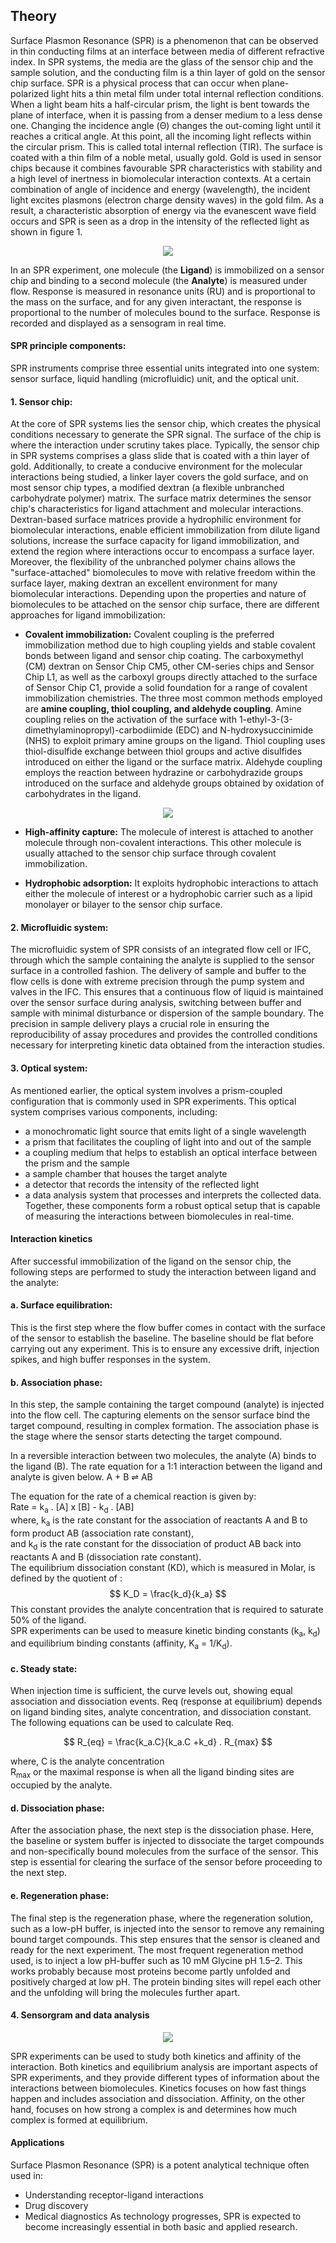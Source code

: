 ## Theory

Surface Plasmon Resonance (SPR) is a phenomenon that can be observed in thin conducting films at an interface between media of different refractive index. In SPR systems, the media are the glass of the sensor chip and the sample solution, and the conducting film is a thin layer of gold on the sensor chip surface. SPR is a physical process that can occur when plane-polarized light hits a thin metal film under total internal reflection conditions. When a light beam hits a half-circular prism, the light is bent towards the plane of interface, when it is passing from a denser medium to a less dense one. Changing the incidence angle (Θ) changes the out-coming light until it reaches a critical angle. At this point, all the incoming light reflects within the circular prism. This is called total internal reflection (TIR). 
The surface is coated with a thin film of a noble metal, usually gold. Gold is used in sensor chips because it combines favourable SPR characteristics with stability and a high level of inertness in biomolecular interaction contexts. At a certain combination of angle of incidence and energy (wavelength), the incident light excites plasmons (electron charge density waves) in the gold film. As a result, a characteristic absorption of energy via the evanescent wave field occurs and SPR is seen as a drop in the intensity of the reflected light as shown in figure 1.


<div align="center">
<img src="images/spr1_theory.png" class="img-fluid">

</div>

In an SPR experiment, one molecule (the **Ligand**) is immobilized on a sensor chip and binding to a second molecule (the **Analyte**) is measured under flow.  Response is measured in resonance units (RU) and is proportional to the mass on the surface, and for any given interactant, the response is proportional to the number of molecules bound to the surface.  Response is recorded and displayed as a sensogram in real time.  

#### **SPR principle components:**

SPR instruments comprise three essential units integrated into one system: sensor surface, liquid handling (microfluidic) unit, and the optical unit.

#### 1. **Sensor chip:** 
At the core of SPR systems lies the sensor chip, which creates the physical conditions necessary to generate the SPR signal. The surface of the chip is where the interaction under scrutiny takes place. Typically, the sensor chip in SPR systems comprises a glass slide that is coated with a thin layer of gold. Additionally, to create a conducive environment for the molecular interactions being studied, a linker layer covers the gold surface, and on most sensor chip types, a modified dextran (a flexible unbranched carbohydrate polymer) matrix. The surface matrix determines the sensor chip's characteristics for ligand attachment and molecular interactions.
Dextran-based surface matrices provide a hydrophilic environment for biomolecular interactions, enable efficient immobilization from dilute ligand solutions, increase the surface capacity for ligand immobilization, and extend the region where interactions occur to encompass a surface layer. Moreover, the flexibility of the unbranched polymer chains allows the "surface-attached" biomolecules to move with relative freedom within the surface layer, making dextran an excellent environment for many biomolecular interactions.
Depending upon the properties and nature of biomolecules to be attached on the sensor chip surface, there are different approaches for ligand immobilization: 

- **Covalent immobilization:** Covalent coupling is the preferred immobilization method due to high coupling yields and stable covalent bonds between ligand and sensor chip coating. The carboxymethyl (CM) dextran on Sensor Chip CM5, other CM-series chips and Sensor Chip L1, as well as the carboxyl groups directly attached to the surface of Sensor Chip C1, provide a solid foundation for a range of covalent immobilization chemistries. 
The three most common methods employed are **amine coupling, thiol coupling, and aldehyde coupling**. Amine coupling relies on the activation of the surface with 1-ethyl-3-(3-dimethylaminopropyl)-carbodiimide (EDC) and N-hydroxysuccinimide (NHS) to exploit primary amine groups on the ligand. Thiol coupling uses thiol-disulfide exchange between thiol groups and active disulfides introduced on either the ligand or the surface matrix. Aldehyde coupling employs the reaction between hydrazine or carbohydrazide groups introduced on the surface and aldehyde groups obtained by oxidation of carbohydrates in the ligand.


<div align="center">
<img src="images/spr2_theory.png" class="img-fluid">

</div>

- **High-affinity capture:** The molecule of interest is attached to another molecule through non-covalent interactions. This other molecule is usually attached to the sensor chip surface through covalent immobilization. 

- **Hydrophobic adsorption:** It exploits hydrophobic interactions to attach either the molecule of interest or a hydrophobic carrier such as a lipid monolayer or bilayer to the sensor chip surface.

#### 2. **Microfluidic system:**
The microfluidic system of SPR consists of an integrated flow cell or IFC, through which the sample containing the analyte is supplied to the sensor surface in a controlled fashion. The delivery of sample and buffer to the flow cells is done with extreme precision through the pump system and valves in the IFC. This ensures that a continuous flow of liquid is maintained over the sensor surface during analysis, switching between buffer and sample with minimal disturbance or dispersion of the sample boundary. The precision in sample delivery plays a crucial role in ensuring the reproducibility of assay procedures and provides the controlled conditions necessary for interpreting kinetic data obtained from the interaction studies.


#### 3. **Optical system:**
As mentioned earlier, the optical system involves a prism-coupled configuration that is commonly used in SPR experiments. This optical system comprises various components, including:
- a monochromatic light source that emits light of a single wavelength
- a prism that facilitates the coupling of light into and out of the sample
- a coupling medium that helps to establish an optical interface between the prism and the sample
- a sample chamber that houses the target analyte
- a detector that records the intensity of the reflected light
- a data analysis system that processes and interprets the collected data. 
Together, these components form a robust optical setup that is capable of measuring the interactions between biomolecules in real-time.

#### Interaction kinetics

After successful immobilization of the ligand on the sensor chip, the following steps are performed to study the interaction between ligand and the analyte:

#### a. **Surface equilibration:** 
This is the first step where the flow buffer comes in contact with the surface of the sensor to establish the baseline. The baseline should be flat before carrying out any experiment. This is to ensure any excessive drift, injection spikes, and high buffer responses in the system. 

#### b. **Association phase:** 
In this step, the sample containing the target compound (analyte) is injected into the flow cell. The capturing elements on the sensor surface bind the target compound, resulting in complex formation. The association phase is the stage where the sensor starts detecting the target compound.

In a reversible interaction between two molecules, the analyte (A) binds to the ligand (B). The rate equation for a 1:1 interaction between the ligand and analyte is given below.
A  +   B    ⇌   AB 

The equation for the rate of a chemical reaction is given by:  
Rate = k<sub>a</sub> . [A] x [B] - k<sub>d</sub> . [AB]   
where, k<sub>a</sub> is the rate constant for the association of reactants A and B to form product AB (association rate constant),  
and k<sub>d</sub> is the rate constant for the dissociation of product AB back into reactants A and B (dissociation rate constant).   
The equilibrium dissociation constant (KD), which is measured in Molar, is defined by the quotient of : $$  K_D   =     \frac{k_d}{k_a}           $$ 
This constant provides the analyte concentration that is required to saturate 50% of the ligand.  
SPR experiments can be used to measure kinetic binding constants (k<sub>a</sub>, k<sub>d</sub>) and equilibrium binding constants (affinity, K<sub>a</sub> = 1/K<sub>d</sub>).  

#### c. **Steady state:**
 When injection time is sufficient, the curve levels out, showing equal association and dissociation events. Req (response at equilibrium) depends on ligand binding sites, analyte concentration, and dissociation constant. The following equations can be used  to calculate Req.

$$  R_{eq} = \frac{k_a.C}{k_a.C +k_d} . R_{max} $$

where, C is the analyte concentration   
R<sub>max</sub> or the maximal response is when all the ligand binding sites are occupied by the analyte. 

#### d. **Dissociation phase:** 
After the association phase, the next step is the dissociation phase. Here, the baseline or system buffer is injected to dissociate the target compounds and non-specifically bound molecules from the surface of the sensor. This step is essential for clearing the surface of the sensor before proceeding to the next step.

#### e. **Regeneration phase:** 
The final step is the regeneration phase, where the regeneration solution, such as a low-pH buffer, is injected into the sensor to remove any remaining bound target compounds. This step ensures that the sensor is cleaned and ready for the next experiment. The most frequent regeneration method used, is to inject a low pH-buffer such as 10 mM Glycine pH 1.5–2. This works probably because most proteins become partly unfolded and positively charged at low pH. The protein binding sites will repel each other and the unfolding will bring the molecules further apart. 

#### 4. Sensorgram and data analysis
<div align="center">
<img src="images/spr4.png" class="img-fluid">
</div>

SPR experiments can be used to study both kinetics and affinity of the interaction. Both kinetics and equilibrium analysis are important aspects of SPR experiments, and they provide different types of information about the interactions between biomolecules. Kinetics focuses on how fast things happen and includes association and dissociation. Affinity, on the other hand, focuses on how strong a complex is and determines how much complex is formed at equilibrium.

#### Applications
Surface Plasmon Resonance (SPR) is a potent analytical technique often used in:
- Understanding receptor-ligand interactions 
- Drug discovery
- Medical diagnostics
As technology progresses, SPR is expected to become increasingly essential in both basic and applied research.
